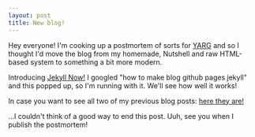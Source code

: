 ```yaml
---
layout: post
title: New blog!
---
```


Hey everyone! I'm cooking up a postmortem of sorts for [YARG](https://www.santumerino.com/games/YARG/YARG.htm "YARG") and so I thought I'd move the blog from my homemade, Nutshell and raw HTML-based system to something a bit more modern.

Introducing [Jekyll Now!](https://github.com/barryclark/jekyll-now) I googled "how to make blog github pages jekyll" and this popped up, so I'm running with it. We'll see how well it works!

In case you want to see all two of my previous blog posts: [here they are!](https://www.santumerino.com/blogOld.htm)

...I couldn't think of a good way to end this post. Uuh, see you when I publish the postmortem!